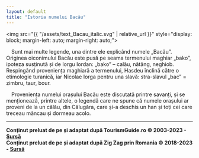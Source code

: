 ```yaml
---
layout: default
title: "Istoria numelui Bacău"
---
```


<img src="{{ "/assets/text_Bacau_italic.svg" | relative_url }}" style="display: block; margin-left: auto; margin-right: auto;">

&emsp;Sunt mai multe legende, una dintre ele explicând numele „Bacău”. Originea oiconimului Bacău este pusă pe seama termenului maghiar „bako”, ipoteza susținută și de Iorgu Iordan: „bako” – calău, nătâng, neghiob. Respingând proveniența maghiară a termenului, Hasdeu înclină către o etimologie turanică, iar Nicolae Iorga pentru una slavă: stra-slavul „bac” = zimbru, taur, bour.

&emsp;Proveniența numelui orașului Bacău este discutată printre savanți, și se menționează, printre altele, o legendă care ne spune că numele orașului ar proveni de la un călău, din Călugăra, care și-a deschis un han și toți cei care treceau mâncau și dormeau acolo.

---

**Conținut preluat de pe și adaptat după TourismGuide.ro © 2003-2023 - [Sursă](https://www.tourismguide.ro/html/orase/Bacau/Bacau/istoric.php)** <br>
**Conținut preluat de pe și adaptat după Zig Zag prin Romania © 2018-2023 - [Sursă](http://zigzagprinromania.com/blog/muzeul-iulian-antonescu/)**
